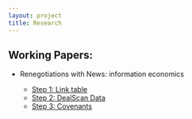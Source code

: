 ```yaml
---
layout: project
title: Research 
---
```


## Working Papers: 

-  Renegotiations with News: information economics

    -  [Step 1: Link table](https://hongyileoxu.github.io/research/project-2024/DealScan2024/DealScan_Link_Table_Compustat.html)
    -  [Step 2: DealScan Data](https://hongyileoxu.github.io/research/project-2024/DealScan2024/DealScan_Data_Renegotiation.html)
    -  [Step 3: Covenants]() 
